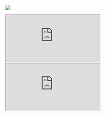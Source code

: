 <a href="https://opgc.me/#/users/huntmori" target="_blank"><img src="https://api.opgc.me/githubs/users/huntmori/tag/?theme=basic" /></a>
<iframe src="https://github-readme-stats.vercel.app/api?username=huntmori&show_icons=true&count_private=true"></iframe>
<iframe src="https://github-readme-stats.vercel.app/api/top-langs/?username=huntmori&layout=compact"></iframe>
